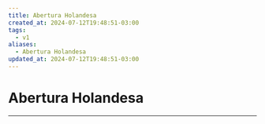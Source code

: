 ```yaml
---
title: Abertura Holandesa
created_at: 2024-07-12T19:48:51-03:00
tags:
  - v1
aliases:
  - Abertura Holandesa
updated_at: 2024-07-12T19:48:51-03:00
---
```

# Abertura Holandesa
---


